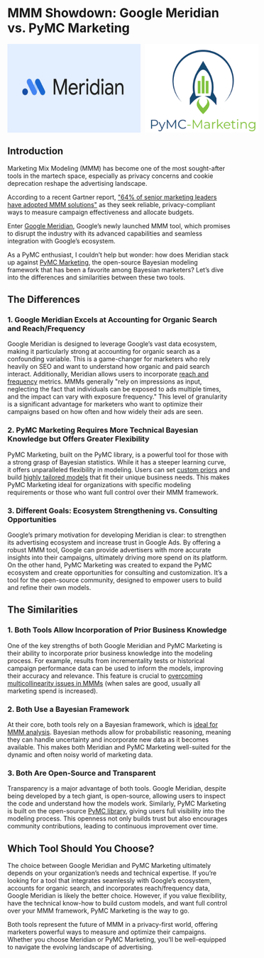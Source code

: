# MMM Showdown: Google Meridian vs. PyMC Marketing

<div style="display: flex; justify-content: left; gap: 10px;">
  <img src="meridian-logo.png" alt="" width="300" height="200">
  <img src="pymc-marketing-logo.png" alt="" width="300" height="200">
</div>


## Introduction

Marketing Mix Modeling (MMM) has become one of the most sought-after tools in the martech space, especially as privacy concerns and cookie deprecation reshape the advertising landscape. 

According to a recent Gartner report, ["64% of senior marketing leaders have adopted MMM solutions"](https://martech.org/unlocking-the-power-of-marketing-mix-modeling-solutions/) as they seek reliable, privacy-compliant ways to measure campaign effectiveness and allocate budgets.

Enter [Google Meridian](https://developers.google.com/meridian), Google’s newly launched MMM tool, which promises to disrupt the industry with its advanced capabilities and seamless integration with Google’s ecosystem. 

As a PyMC enthusiast, I couldn’t help but wonder: how does Meridian stack up against [PyMC Marketing](https://www.pymc-marketing.io/en/stable/), the open-source Bayesian modeling framework that has been a favorite among Bayesian marketers? Let’s dive into the differences and similarities between these two tools.


## The Differences

### 1. Google Meridian Excels at Accounting for Organic Search and Reach/Frequency

Google Meridian is designed to leverage Google’s vast data ecosystem, making it particularly strong at accounting for organic search as a confounding variable. This is a game-changer for marketers who rely heavily on SEO and want to understand how organic and paid search interact. Additionally, Meridian allows users to incorporate [reach and frequency](https://developers.google.com/meridian/docs/advanced-modeling/reach-frequency) metrics. MMMs generally "rely on impressions as input, neglecting the fact that individuals can be exposed to ads multiple times, and the impact can vary with exposure frequency." This level of granularity is a significant advantage for marketers who want to optimize their campaigns based on how often and how widely their ads are seen.

### 2. PyMC Marketing Requires More Technical Bayesian Knowledge but Offers Greater Flexibility

PyMC Marketing, built on the PyMC library, is a powerful tool for those with a strong grasp of Bayesian statistics. While it has a steeper learning curve, it offers unparalleled flexibility in modeling. Users can set [custom priors](https://www.pymc-marketing.io/en/stable/notebooks/general/prior_predictive.html) and build [highly tailored models](https://www.pymc-marketing.io/en/stable/notebooks/mmm/mmm_components.html) that fit their unique business needs. This makes PyMC Marketing ideal for organizations with specific modeling requirements or those who want full control over their MMM framework.

### 3. Different Goals: Ecosystem Strengthening vs. Consulting Opportunities

Google’s primary motivation for developing Meridian is clear: to strengthen its advertising ecosystem and increase trust in Google Ads. By offering a robust MMM tool, Google can provide advertisers with more accurate insights into their campaigns, ultimately driving more spend on its platform. On the other hand, PyMC Marketing was created to expand the PyMC ecosystem and create opportunities for consulting and customization. It’s a tool for the open-source community, designed to empower users to build and refine their own models.

## The Similarities

### 1. Both Tools Allow Incorporation of Prior Business Knowledge

One of the key strengths of both Google Meridian and PyMC Marketing is their ability to incorporate prior business knowledge into the modeling process. For example, results from incrementality tests or historical campaign performance data can be used to inform the models, improving their accuracy and relevance. This feature is crucial to [overcoming multicollinearity issues in MMMs](https://www.pymc-marketing.io/en/stable/notebooks/mmm/mmm_roas.html) (when sales are good, usually all marketing spend is increased). 

### 2. Both Use a Bayesian Framework

At their core, both tools rely on a Bayesian framework, which is [ideal for MMM analysis](https://developers.google.com/meridian/docs/basics/rationale-for-causal-inference-and-bayesian-modeling). Bayesian methods allow for probabilistic reasoning, meaning they can handle uncertainty and incorporate new data as it becomes available. This makes both Meridian and PyMC Marketing well-suited for the dynamic and often noisy world of marketing data.

### 3. Both Are Open-Source and Transparent

Transparency is a major advantage of both tools. Google Meridian, despite being developed by a tech giant, is open-source, allowing users to inspect the code and understand how the models work. Similarly, PyMC Marketing is built on the open-source [PyMC library](https://www.pymc.io/welcome.html), giving users full visibility into the modeling process. This openness not only builds trust but also encourages community contributions, leading to continuous improvement over time.

## Which Tool Should You Choose?

The choice between Google Meridian and PyMC Marketing ultimately depends on your organization’s needs and technical expertise. If you’re looking for a tool that integrates seamlessly with Google’s ecosystem, accounts for organic search, and incorporates reach/frequency data, Google Meridian is likely the better choice. However, if you value flexibility, have the technical know-how to build custom models, and want full control over your MMM framework, PyMC Marketing is the way to go.

Both tools represent the future of MMM in a privacy-first world, offering marketers powerful ways to measure and optimize their campaigns. Whether you choose Meridian or PyMC Marketing, you’ll be well-equipped to navigate the evolving landscape of advertising.


